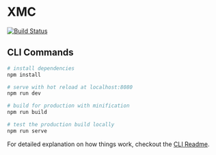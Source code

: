 # XMC

[![Build Status](https://travis-ci.org/xmc-dev/web.svg?branch=master)](https://travis-ci.org/xmc-dev/web)

## CLI Commands

``` bash
# install dependencies
npm install

# serve with hot reload at localhost:8080
npm run dev

# build for production with minification
npm run build

# test the production build locally
npm run serve
```

For detailed explanation on how things work, checkout the [CLI Readme](https://github.com/developit/preact-cli/blob/master/README.md).